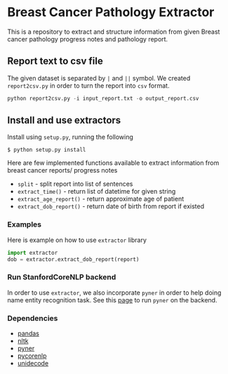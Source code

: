 # Breast Cancer Pathology Extractor

This is a repository to extract and structure information
from given Breast cancer pathology progress notes and
pathology report.


## Report text to csv file

The given dataset is separated by `|` and `||` symbol. We created `report2csv.py`
in order to turn the report into `csv` format.

```python
python report2csv.py -i input_report.txt -o output_report.csv
```


## Install and use extractors

Install using `setup.py`, running the following

```
$ python setup.py install
```

Here are few implemented functions available to extract information
from breast cancer reports/ progress notes

- `split` - split report into list of sentences
- `extract_time()` - return list of datetime for given string
- `extract_age_report()` - return approximate age of patient
- `extract_dob_report()` - return date of birth from report if existed


### Examples

Here is example on how to use `extractor` library

```python
import extractor
dob = extractor.extract_dob_report(report)
```


### Run StanfordCoreNLP backend

In order to use `extractor`, we also incorporate `pyner` in order to help
doing name entity recognition task. See this [page](docs/stanford_nlp.md) to
run `pyner` on the backend.


### Dependencies

- [pandas](http://pandas.pydata.org/)
- [nltk](http://www.nltk.org/)
- [pyner](https://github.com/dat/pyner)
- [pycorenlp](https://github.com/smilli/py-corenlp)
- [unidecode](https://pypi.python.org/pypi/Unidecode)
